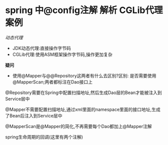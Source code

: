 # spring 中@config注解 解析 CGLib代理 案例

*动态代理*

- JDK动态代理:直接操作字节码
- CGLib代理:使用ASM框架操作字节码,操作更加复杂

<b>疑问</b>
- 使用@Mapper与@@Repository这两者有什么去区别?区别: 是否需要使用@MapperScan;两者都标注在Dao接口上

@Repository需要在Spring中配置扫描地址,然后生成Dao层的Bean才能被注入到Service层中

@Mapper不需要配置扫描地址,通过xml里面的namespace里面的接口地址,生成了Bean后注入到Service层中

@MapperScan是@Mapper的简化,不再需要每个Dao都加上@Mapper注解

spring生命周期的回调(这里有两个注解)
